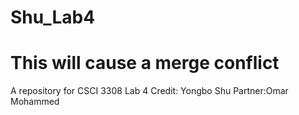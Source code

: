 # Shu_Lab4
# This will cause a merge conflict
A repository for CSCI 3308 Lab 4
Credit: Yongbo Shu
Partner:Omar Mohammed
